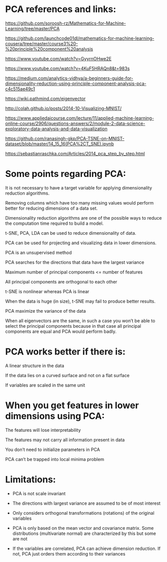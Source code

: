 # PCA references and links:

https://github.com/soroosh-rz/Mathematics-for-Machine-Learning/tree/master/PCA 

https://github.com/launchcode01dl/mathematics-for-machine-learning-cousera/tree/master/course3%20-%20principle%20component%20analysis

https://www.youtube.com/watch?v=GyyrnOHwe2E

https://www.youtube.com/watch?v=4KuF5HRAQn8&t=983s

https://medium.com/analytics-vidhya/a-beginners-guide-for-dimensionality-reduction-using-principle-component-analysis-pca-c4c515ae49c1

https://wiki.pathmind.com/eigenvector

http://colah.github.io/posts/2014-10-Visualizing-MNIST/

https://www.appliedaicourse.com/lecture/11/applied-machine-learning-online-course/2906/questions-answers/2/module-2-data-science-exploratory-data-analysis-and-data-visualization

https://github.com/ranasingh-gkp/PCA-TSNE-on-MNIST-dataset/blob/master/14_15_16(PCA%2CT_SNE).ipynb

https://sebastianraschka.com/Articles/2014_pca_step_by_step.html

# Some points regarding PCA:

 It is not necessary to have a target variable for applying dimensionality reduction algorithms.
 
Removing columns which have too many missing values would perform better for reducing dimensions of a data set.

Dimensionality reduction algorithms are one of the possible ways to reduce the computation time required to build a model.

t-SNE, PCA, LDA can be used to reduce dimensionality of data.

 PCA can be used for projecting and visualizing data in lower dimensions.
 
PCA is an unsupervised method

PCA searches for the directions that data have the largest variance

Maximum number of principal components <= number of features

All principal components are orthogonal to each other

t-SNE is nonlinear whereas PCA is linear

When the data is huge (in size), t-SNE may fail to produce better results.

PCA maximize the variance of the data

When all eigenvectors are the same, in such a case you won’t be able to select the principal components because in that case all principal components are equal and PCA would perform badly.

# PCA works better if there is:

A linear structure in the data

If the data lies on a curved surface and not on a flat surface

If variables are scaled in the same unit

# When you get features in lower dimensions using PCA:

The features will lose interpretability

The features may not carry all information present in data

You don’t need to initialize parameters in PCA

PCA can’t be trapped into local minima problem

# Limitations:
- PCA is not scale invariant

- The directions with largest variance are assumed to be of most interest

- Only considers orthogonal transformations (rotations) of the original variables

- PCA is only based on the mean vector and covariance matrix. Some distributions (multivariate normal) are characterized by this but some are not

- If the variables are correlated, PCA can achieve dimension reduction. If not, PCA just orders them according to their variances



